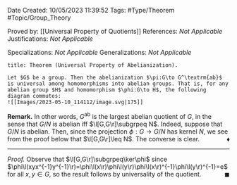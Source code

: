 <div class="topSpace"></div>

Date Created: 10/05/2023 11:39:52
Tags: #Type/Theorem #Topic/Group_Theory

Proved by: [[Universal Property of Quotients]]
References: <i>Not Applicable</i>
Justifications: <i>Not Applicable</i>

Specializations: <i>Not Applicable</i>
Generalizations: <i>Not Applicable</i>

``` ad-Theorem
title: Theorem (Universal Property of Abelianization).

Let $G$ be a group. Then the abelianization $\pi:G\to G^\textrm{ab}$ is universal among homomorphisms into abelian groups. That is, for any abelian group $H$ and homomorphism $\phi:G\to H$, the following diagram commutes:
![[Images/2023-05-10_114112/image.svg|175]]

```

<b>Remark.</b> In other words, $G^\textrm{ab}$ is the largest abelian quotient of $G$, in the sense that $G/N$ is abelian iff $\l[G,G\r]\subgrpeq N$. Indeed, suppose that $G/N$ is abelian. Then, since the projection $\phi:G\to G/N$ has kernel $N$, we see from the proof below that $\l[G,G\r]\leq N$. The converse is clear.<span style="float:right;">$\blacklozenge$</span>

---

<i>Proof.</i> Observe that $\l[G,G\r]\subgrpeq\ker\phi$ since $\phi\l(xyx^{-1}y^{-1}\r)=\phi\l(x\r)\phi\l(y\r)\phi\l(x\r)^{-1}\phi\l(y\r)^{-1}=e$ for all $x,y\in G$, so the result follows by universality of the quotient.<span style="float:right;">$\blacksquare$</span>
